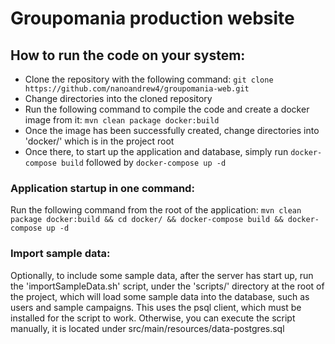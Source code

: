 # Groupomania production website  
  
## How to run the code on your system:  
  
- Clone the repository with the following command: `git clone https://github.com/nanoandrew4/groupomania-web.git`
- Change directories into the cloned repository
- Run the following command to compile the code and create a docker image from it: `mvn clean package docker:build`
- Once the image has been successfully created, change directories into 'docker/' which is in the project root
- Once there, to start up the application and database, simply run `docker-compose build` followed by `docker-compose up -d`

### Application startup in one command:
Run the following command from the root of the application:
`mvn clean package docker:build && cd docker/ && docker-compose build && docker-compose up -d`

### Import sample data:
Optionally, to include some sample data, after the server has start up, run the 'importSampleData.sh' script, under 
the 'scripts/' directory at the root of the project, which will load some sample data into the database, such as users and sample campaigns.
This uses the psql client, which must be installed for the script to work. Otherwise, you can execute the script manually, it is located under
src/main/resources/data-postgres.sql